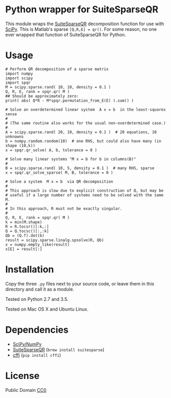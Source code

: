 # Python wrapper for SuiteSparseQR

This module wraps the [SuiteSparseQR](http://faculty.cse.tamu.edu/davis/suitesparse.html)
decomposition function for use with [SciPy](http://www.scipy.org).
This is Matlab's sparse `[Q,R,E] = qr()`.
For some reason, no one ever wrapped that function of SuiteSparseQR for Python.

# Usage

    # Perform QR decomposition of a sparse matrix
    import numpy
    import scipy
    import spqr
    M = scipy.sparse.rand( 10, 10, density = 0.1 )
    Q, R, E, rank = spqr.qr( M )
    ## Should be approximately zero:
    print( abs( Q*R - M*spqr.permutation_from_E(E) ).sum() )

    # Solve an overdetermined linear system  A x = b  in the least-squares sense
    #
    # (The same routine also works for the usual non-overdetermined case.)
    #
    A = scipy.sparse.rand( 20, 10, density = 0.1 )  # 20 equations, 10 unknowns
    b = numpy.random.random(10)  # one RHS, but could also have many (in shape (10,k))
    x = spqr.qr_solve( A, b, tolerance = 0 )

    # Solve many linear systems "M x = b for b in columns(B)"
    #
    B = scipy.sparse.rand( 10, 5, density = 0.1 )  # many RHS, sparse
    x = spqr.qr_solve_sparse( M, B, tolerance = 0 )

    # Solve a system  M x = b  via QR decomposition
    #
    # This approach is slow due to explicit construction of Q, but may be
    # useful if a large number of systems need to be solved with the same M.
    #
    # In this approach, R must not be exactly singular.
    #
    Q, R, E, rank = spqr.qr( M )
    k = min(M.shape)
    R = R.tocsr()[:k,:]
    Q = Q.tocsc()[:,:k]
    Qb = (Q.T).dot(b)
    result = scipy.sparse.linalg.spsolve(R, Qb)
    x = numpy.empty_like(result)
    x[E] = result[:]


# Installation

Copy the three `.py` files next to your source code,
or leave them in this directory and call it as a module.

Tested on Python 2.7 and 3.5.

Tested on Mac OS X and Ubuntu Linux.

# Dependencies

* [SciPy/NumPy](http://www.scipy.org)
* [SuiteSparseQR](http://faculty.cse.tamu.edu/davis/suitesparse.html) (`brew install suitesparse`)
* [cffi](http://cffi.readthedocs.io/) (`pip install cffi`)

# License

Public Domain [CC0](http://creativecommons.org/publicdomain/zero/1.0/)
